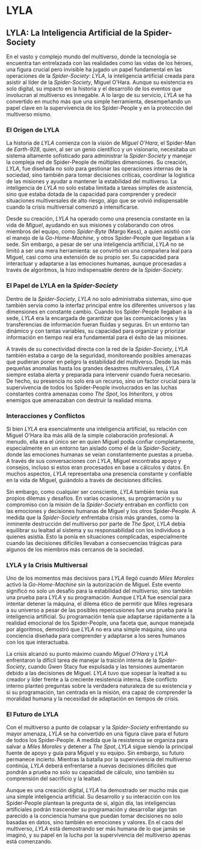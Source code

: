 # LYLA

## **LYLA: La Inteligencia Artificial de la Spider-Society**  

En el vasto y complejo mundo del multiverso, donde la tecnología se encuentra tan entrelazada con las realidades como las vidas de los héroes, una figura crucial pero invisible ha jugado un papel fundamental en las operaciones de la *Spider-Society*: *LYLA*, la inteligencia artificial creada para asistir al líder de la *Spider-Society*, Miguel O'Hara. Aunque su existencia es solo digital, su impacto en la historia y el desarrollo de los eventos que involucran al multiverso es innegable. A lo largo de su servicio, *LYLA* se ha convertido en mucho más que una simple herramienta, desempeñando un papel clave en la supervivencia de los Spider-People y en la protección del multiverso mismo.

### **El Origen de LYLA**  

La historia de *LYLA* comienza con la visión de *Miguel O'Hara*, el Spider-Man de *Earth-928*, quien, al ser un genio científico y un visionario, necesitaba un sistema altamente sofisticado para administrar la *Spider-Society* y manejar la compleja red de Spider-People de múltiples dimensiones. Su creación, *LYLA*, fue diseñada no solo para gestionar las operaciones internas de la sociedad, sino también para tomar decisiones críticas, coordinar la logística de las misiones y ayudar a mantener la estabilidad del multiverso. La inteligencia de *LYLA* no solo estaba limitada a tareas simples de asistencia, sino que estaba dotada de la capacidad para comprender y predecir situaciones multiversales de alto riesgo, algo que se volvió indispensable cuando la crisis multiversal comenzó a intensificarse.

Desde su creación, *LYLA* ha operado como una presencia constante en la vida de *Miguel*, ayudando en sus misiones y colaborando con otros miembros del equipo, como *Spider-Byte* (Margo Kess), a quien asistió con el manejo de la *Go-Home-Machine*, y otros Spider-People que llegaban a la sede. Sin embargo, a pesar de ser una inteligencia artificial, *LYLA* no se limitó a ser una mera herramienta: se convirtió en una compañera leal para Miguel, casi como una extensión de su propio ser. Su capacidad para interactuar y adaptarse a las emociones humanas, aunque procesadas a través de algoritmos, la hizo indispensable dentro de la *Spider-Society*.

### **El Papel de LYLA en la *Spider-Society***  

Dentro de la *Spider-Society*, *LYLA* no solo administraba sistemas, sino que también servía como la interfaz principal entre los diferentes universos y las dimensiones en constante cambio. Cuando los Spider-People llegaban a la sede, *LYLA* era la encargada de garantizar que las comunicaciones y las transferencias de información fueran fluidas y seguras. En un entorno tan dinámico y con tantas variables, su capacidad para organizar y priorizar información en tiempo real era fundamental para el éxito de las misiones.

A través de su conectividad directa con la red de la *Spider-Society*, *LYLA* también estaba a cargo de la seguridad, monitoreando posibles amenazas que pudieran poner en peligro la estabilidad del multiverso. Desde las más pequeñas anomalías hasta los grandes desastres multiversales, *LYLA* siempre estaba alerta y preparada para intervenir cuando fuera necesario. De hecho, su presencia no solo era un recurso, sino un factor crucial para la supervivencia de todos los Spider-People involucrados en las luchas constantes contra amenazas como *The Spot*, los *Inheritors*, y otros enemigos que amenazaban con destruir la realidad misma.

### **Interacciones y Conflictos**  

Si bien *LYLA* era esencialmente una inteligencia artificial, su relación con Miguel O'Hara iba más allá de la simple colaboración profesional. A menudo, ella era el único ser en quien Miguel podía confiar completamente, especialmente en un entorno tan aislado como el de la *Spider-Society*, donde las emociones humanas se veían constantemente puestas a prueba. A través de sus conversaciones con *LYLA*, Miguel encontraba apoyo y consejos, incluso si estos eran procesados en base a cálculos y datos. En muchos aspectos, *LYLA* representaba una presencia constante y confiable en la vida de Miguel, guiándolo a través de decisiones difíciles.

Sin embargo, como cualquier ser consciente, *LYLA* también tenía sus propios dilemas y desafíos. En varias ocasiones, su programación y su compromiso con la misión de la *Spider-Society* entraban en conflicto con las emociones y decisiones humanas de Miguel y los otros Spider-People. A medida que la *Spider-Society* enfrentaba crisis más grandes, como la inminente destrucción del multiverso por parte de *The Spot*, *LYLA* debía equilibrar su lealtad al sistema y su responsabilidad con los individuos a quienes asistía. Esto la ponía en situaciones complicadas, especialmente cuando las decisiones difíciles llevaban a consecuencias trágicas para algunos de los miembros más cercanos de la sociedad.

### **LYLA y la Crisis Multiversal**  

Uno de los momentos más decisivos para *LYLA* llegó cuando *Miles Morales* activó la *Go-Home-Machine* sin la autorización de Miguel. Este evento significó no solo un desafío para la estabilidad del multiverso, sino también una prueba para *LYLA* y su programación. Aunque *LYLA* fue esencial para intentar detener la máquina, el dilema ético de permitir que Miles regresara a su universo a pesar de las posibles repercusiones fue una prueba para la inteligencia artificial. Su programación tenía que adaptarse rápidamente a la realidad emocional de los Spider-People, una faceta que, aunque manejada por algoritmos, demostró que *LYLA* no era una simple máquina, sino una conciencia diseñada para comprender y adaptarse a los seres humanos con los que interactuaba.

La crisis alcanzó su punto máximo cuando *Miguel O'Hara* y *LYLA* enfrentaron la difícil tarea de manejar la traición interna de la *Spider-Society*, cuando Gwen Stacy fue expulsada y las tensiones aumentaron debido a las decisiones de Miguel. *LYLA* tuvo que sopesar la lealtad a su creador y líder frente a la creciente resistencia interna. Este conflicto interno planteó preguntas sobre la verdadera naturaleza de su existencia y si su programación, tan centrada en la misión, era capaz de comprender la moralidad humana y la necesidad de adaptación en tiempos de crisis.

### **El Futuro de LYLA**  

Con el multiverso a punto de colapsar y la *Spider-Society* enfrentando su mayor amenaza, *LYLA* se ha convertido en una figura clave para el futuro de todos los Spider-People. A medida que la resistencia se organiza para salvar a *Miles Morales* y detener a *The Spot*, *LYLA* sigue siendo la principal fuente de apoyo y guía para Miguel y su equipo. Sin embargo, su futuro permanece incierto. Mientras la batalla por la supervivencia del multiverso continúa, *LYLA* deberá enfrentarse a nuevas decisiones difíciles que pondrán a prueba no solo su capacidad de cálculo, sino también su comprensión del sacrificio y la lealtad.

Aunque es una creación digital, *LYLA* ha demostrado ser mucho más que una simple inteligencia artificial. Su desarrollo y su interacción con los Spider-People plantean la pregunta de si, algún día, las inteligencias artificiales podrán trascender su programación y desarrollar algo tan parecido a la conciencia humana que puedan tomar decisiones no solo basadas en datos, sino también en emociones y valores. En el caos del multiverso, *LYLA* está demostrando ser más humana de lo que jamás se imaginó, y su papel en la lucha por la supervivencia del multiverso apenas está comenzando.